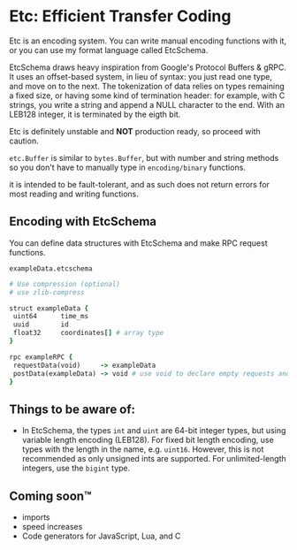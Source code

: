 # Etc: Efficient Transfer Coding

Etc is an encoding system. You can write manual encoding functions with it, or you can use my format language called EtcSchema.

EtcSchema draws heavy inspiration from Google's Protocol Buffers & gRPC. It uses an offset-based system, in lieu of syntax: you just read one type, and move on to the next. The tokenization of data relies on types remaining a fixed size, or having some kind of termination header: for example, with C strings, you write a string and append a NULL character to the end. With an LEB128 integer, it is terminated by the eigth bit.

Etc is definitely unstable and **NOT** production ready, so proceed with caution.

`etc.Buffer` is similar to `bytes.Buffer`, but with number and string methods so you don't have to manually type in `encoding/binary` functions.

it is intended to be fault-tolerant, and as such does not return errors for most reading and writing functions.

## Encoding with EtcSchema

You can define data structures with EtcSchema and make RPC request functions.

`exampleData.etcschema`
```ruby
# Use compression (optional)
# use zlib-compress

struct exampleData {
 uint64      time_ms
 uuid        id
 float32     coordinates[] # array type
}

rpc exampleRPC {
 requestData(void)     -> exampleData
 postData(exampleData) -> void # use void to declare empty requests and responses
}
```

## Things to be aware of:

- In EtcSchema, the types `int` and `uint` are 64-bit integer types, but using variable length encoding (LEB128). For fixed bit length encoding, use types with the length in the name, e.g. `uint16`. However, this is not recommended as only unsigned ints are supported. For unlimited-length integers, use the `bigint` type.

## Coming soon™

- imports
- speed increases
- Code generators for JavaScript, Lua, and C
